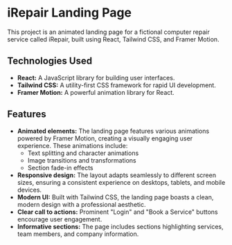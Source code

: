 # iRepair Landing Page

This project is an animated landing page for a fictional computer repair service called iRepair, built using React, Tailwind CSS, and Framer Motion.

## Technologies Used

-   **React:** A JavaScript library for building user interfaces.
-   **Tailwind CSS:** A utility-first CSS framework for rapid UI development.
-   **Framer Motion:** A powerful animation library for React.

## Features

-   **Animated elements:** The landing page features various animations powered by Framer Motion, creating a visually engaging user experience. These animations include:
    -   Text splitting and character animations
    -   Image transitions and transformations
    -   Section fade-in effects
-   **Responsive design:** The layout adapts seamlessly to different screen sizes, ensuring a consistent experience on desktops, tablets, and mobile devices.
-   **Modern UI:** Built with Tailwind CSS, the landing page boasts a clean, modern design with a professional aesthetic.
-   **Clear call to actions:** Prominent "Login" and "Book a Service" buttons encourage user engagement.
-   **Informative sections:** The page includes sections highlighting services, team members, and company information.
